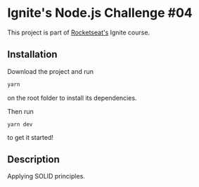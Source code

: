 # Ignite's Node.js Challenge #04
This project is part of [Rocketseat's](https://rocketseat.com.br/) Ignite course.

## Installation

Download the project and run

```bash
yarn
```
on the root folder to install its dependencies.

Then run

```
yarn dev
```
to get it started!

## Description


Applying SOLID principles.
